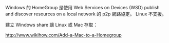 Windows 的 HomeGroup 是使用 Web Services on Devices (WSD) publish and discover resources on a local network 的 p2p 網路協定。
Linux 不支援。

建立 Windows share 讓 Linux 或 Mac 存取：

http://www.wikihow.com/Add-a-Mac-to-a-Homegroup
